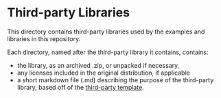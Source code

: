 Third-party Libraries
=====================

This directory contains third-party libraries used by the examples and libraries in this repository.

Each directory, named after the third-party library it contains, contains:

* the library, as an archived .zip, or unpacked if necessary,
* any licenses included in the original distribution, if applicable
* a short markdown file (.md) describing the purpose of the third-party library, based off of the [third-party template](../documentation/templates/ThirdParty.md).
